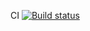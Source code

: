 CI [![Build status](https://ci.appveyor.com/api/projects/status/twbelwj7jr2vctuf?svg=true)](https://ci.appveyor.com/project/Ekaterina7121994/patternstestmode)
